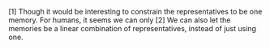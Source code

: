 [1] Though it would be interesting to constrain the representatives to be one memory. For humans, it seems we can only
[2] We can also let the memories be a linear combination of representatives, instead of just using one.
